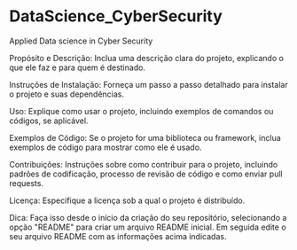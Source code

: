 # DataScience_CyberSecurity
Applied Data science in Cyber Security


Propósito e Descrição: Inclua uma descrição clara do projeto, explicando o que ele faz e para quem é destinado.

Instruções de Instalação: Forneça um passo a passo detalhado para instalar o projeto e suas dependências.

Uso: Explique como usar o projeto, incluindo exemplos de comandos ou códigos, se aplicável.

Exemplos de Código: Se o projeto for uma biblioteca ou framework, inclua exemplos de código para mostrar como ele é usado.

Contribuições: Instruções sobre como contribuir para o projeto, incluindo padrões de codificação, processo de revisão de código e como enviar pull requests.

Licença: Especifique a licença sob a qual o projeto é distribuído.

Dica: Faça isso desde o início da criação do seu repositório, selecionando a opção "README" para criar um arquivo README inicial. Em seguida edite o seu arquivo README com as informações acima indicadas.
